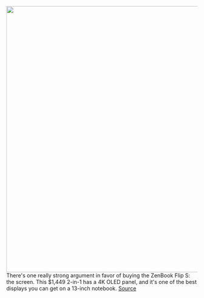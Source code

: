 <img src='https://cdn.vox-cdn.com/thumbor/_JlhkkFmrL9yQtbqpLS24n--qk8=/0x0:2040x1360/1200x800/filters:focal(857x517:1183x843)/cdn.vox-cdn.com/uploads/chorus_image/image/67575713/mchin_181225_4219_0007.0.0.jpg' width='700px' /><br/>
There's one really strong argument in favor of buying the ZenBook Flip S: the screen. This $1,449 2-in-1 has a 4K OLED panel, and it's one of the best displays you can get on a 13-inch notebook.
<a href='https://www.theverge.com/reviews/21498769/asus-zenbook-flip-s-2020-laptop-convertible-2in1-review-price-specs-features'> Source <a/>